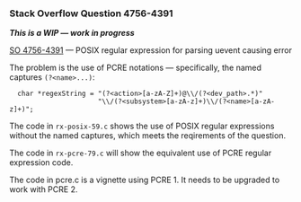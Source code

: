 ### Stack Overflow Question 4756-4391

***This is a WIP — work in progress***

[SO 4756-4391](https://stackoverflow.com/q/47564391) &mdash;
POSIX regular expression for parsing uevent causing error

The problem is the use of PCRE notations &mdash; specifically, the named
captures `(?<name>...)`:

      char *regexString = "(?<action>[a-zA-Z]+)@\\/(?<dev_path>.*)"
                          "\\/(?<subsystem>[a-zA-z]+)\\/(?<name>[a-zA-z]+)";

The code in `rx-posix-59.c` shows the use of POSIX regular expressions
without the named captures, which meets the reqirements of the question.

The code in `rx-pcre-79.c` will show the equivalent use of PCRE regular
expression code.

The code in pcre.c is a vignette using PCRE 1.
It needs to be upgraded to work with PCRE 2.

